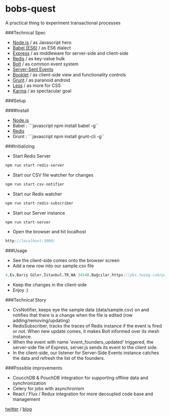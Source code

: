 # bobs-quest
A practical thing to experiment transactional processes 

###Technical Spec
* [Node.js](www.nodejs.org) / as Javascript hero 
* [Babel (ES6)](babel.io) / as ES6 dialect
* [Express](http://expressjs.com) / as middleware for server-side and client-side
* [Redis](redis.io) / as key-value hulk
* [Bolt](https://github.com/ecto/bolt) / as common event system
* [Server-Sent Events](https://developer.mozilla.org/en-US/docs/Web/API/Server-sent_events)
* [Booklet](https://www.npmjs.com/package/booklet.js) / as client-side view  and functionality controls
* [Grunt](http://gruntjs.com/) / as paranoid android 
* [Less](http://lesscss.org/) / as more for CSS
* [Karma](https://karma-runner.github.io/0.13/index.html) / as spectacular goal

###Setup

####Install 
* [Node.js](https://nodejs.org/en/download/)
* Babel : ```javascript npm install babel -g``
* [Redis](http://redis.io/download)
* Grunt : ```javascript npm install grunt-cli -g``

###Initializing

* Start Redis Server

```javascript
npm run start-redis-server
```

* Start our CSV file watcher for changes

```javascript
npm run start-csv-notifier
```

* Start our Redis watcher

```javascript
npm run start-redis-subscriber
```

* Start our Server instance

```javascript
npm run start-server
```

* Open the browser and hit localhost

```javascript
http://localhost:3000/
```

###Usage

* See the client-side comes onto the browser screen
* Add a new row into our sample.csv file
```javascript
4,Ev,Barış Güler,İstanbul,TR,WA 34540,Bağcılar,https://pbs.twimg.com/profile_images/564347684136701952/it2qZsOR.jpeg,http://hwclass.in,41.038660,28.829092
```

* Keep the changes in the client-side
* Enjoy :)

###Technical Story

* CvsNotifier, keeps eye the sample data (data/sample.csv) on and notifies that there is a change when the file is edited (row adding/removing/updating)
* RedisSubscriber, tracks the traces of Redis instance if the event is fired or not. When new update comes, it makes Bolt informed over its mesh instance.
* When the event with name 'event_founders_updated' triggered, the server-side file of Express, server.js sends its event to the client side.
* In the client-side, our listener for Server-Side Events instance catches the data and refresh the list of the founders.

###Possible improvements

* CoucchDB & PouchDB integration for supporting offline data and synchronization
* Celery for jobs with asynchronism
* React / Flux / Redux integration for more decoupled code base and management

[twitter](https://www.twitter.com/hwclass) / [blog](https://www.hwclass.in)

